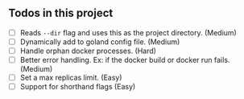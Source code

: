 ## Todos in this project

- [ ] Reads `--dir` flag and uses this as the project directory. (Medium)
- [ ] Dynamically add to goland config file. (Medium)
- [ ] Handle orphan docker processes. (Hard)
- [ ] Better error handling. Ex: if the docker build or docker run fails. (Medium)
- [ ] Set a max replicas limit. (Easy)
- [ ] Support for shorthand flags (Easy)
